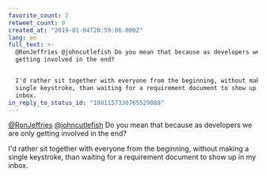 ```yaml
---
favorite_count: 2
retweet_count: 0
created_at: "2019-01-04T20:59:06.000Z"
lang: en
full_text: >-
  @RonJeffries @johncutlefish Do you mean that because as developers we are only
  getting involved in the end? 


  I'd rather sit together with everyone from the beginning, without making a
  single keystroke, than waiting for a requirement document to show up in my
  inbox.
in_reply_to_status_id: "1081157330765529088"
---
```


[@RonJeffries](https://twitter.com/RonJeffries)
[@johncutlefish](https://twitter.com/johncutlefish) Do you mean that because as
developers we are only getting involved in the end?

I'd rather sit together with everyone from the beginning, without making a
single keystroke, than waiting for a requirement document to show up in my
inbox.
